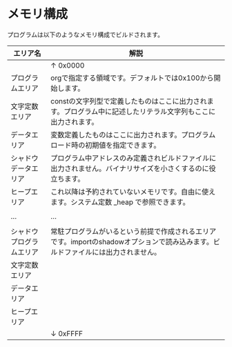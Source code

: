 # メモリ構成

プログラムは以下のようなメモリ構成でビルドされます。

|エリア名|解説|
|---|---|
| |↑ 0x0000|
|プログラムエリア|orgで指定する領域です。デフォルトでは0x100から開始します。|
|文字定数エリア|constの文字列型で定義したものはここに出力されます。プログラム中に記述したリテラル文字列もここに出力されます。|
|データエリア|変数定義したものはここに出力されます。プログラムロード時の初期値を指定できます。|
|シャドウデータエリア|プログラム中アドレスのみ定義されビルドファイルに出力されません。バイナリサイズを小さくするのに役立ちます。|
|ヒープエリア|これ以降は予約されていないメモリです。自由に使えます。システム定数 _heap で参照できます。|
| | |
| … | … |
| | |
|シャドウプログラムエリア|常駐プログラムがいるという前提で作成されるエリアです。importのshadowオプションで読み込みます。ビルドファイルには出力されません。|
|文字定数エリア||
|データエリア| |
|ヒープエリア| |
| |↓ 0xFFFF|
